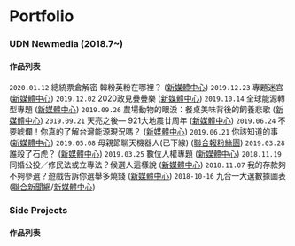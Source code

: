 # Portfolio

### UDN Newmedia (2018.7~)
#### 作品列表
`2020.01.12` 總統票倉解密 韓粉英粉在哪裡？ ([新媒體中心](https://udn.com/newmedia/election2020/vote/))
`2019.12.23` 專題迷宮 ([新媒體中心](https://udn.com/newmedia/2019/stories_review/))
`2019.12.02` 2020政見疊疊樂 ([新媒體中心](https://udn.com/newmedia/2019/votegame/))
`2019.10.14` 全球能源轉型專題 ([新媒體中心](https://udn.com/newmedia/2019/global_energy_transition/))
`2019.09.26` 農場動物的眼淚：餐桌美味背後的飼養悲歌 ([新媒體中心](https://udn.com/newmedia/2019/animal_welfare/))
`2019.09.21` 天亮之後— 921大地震廿周年 ([新媒體中心](https://udn.com/newmedia/921/))
`2019.06.24` 不要唬爛！你真的了解台灣能源現況嗎？ ([新媒體中心](https://udn.com/upf/newmedia/2019_data/energy/))
`2019.06.21` 你該知道的事 ([新媒體中心](https://udn.com/upf/newmedia/2019_data/EVA_strike/))
`2019.05.08` 母親節聊天機器人(已下線) ([聯合報粉絲團](https://www.facebook.com/udnplus/))
`2019.03.28` 誰殺了石虎？ ([新媒體中心](https://udn.com/upf/newmedia/2019_data/leopardcat/))
`2019.03.25` 數位人權專題 ([新媒體中心](https://udn.com/upf/newmedia/2019_data/digital_privacy/))
`2018.11.19` 同婚公投／修民法或立專法？候選人這樣說 ([新媒體中心](https://udn.com/upf/newmedia/2018_data/same_sex_marriage_referendum/))
`2018.11.07` 我的存款夠不夠參選？遊戲告訴你選舉多燒錢 ([新媒體中心](https://udn.com/upf/newmedia/2018_data/2018election/game1/))
`2018-10-16` 九合一大選數據圖表 ([聯合新聞網](https://udn.com/vote2018/graphics)/[新媒體中心](https://udn.com/upf/newmedia/2018_data/2018election/index.html))

### Side Projects
#### 作品列表
>